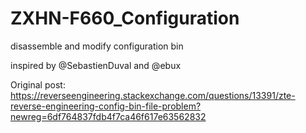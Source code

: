 # ZXHN-F660_Configuration
disassemble and modify configuration bin 

inspired by @SebastienDuval and @ebux

Original post: https://reverseengineering.stackexchange.com/questions/13391/zte-reverse-engineering-config-bin-file-problem?newreg=6df764837fdb4f7ca46f617e63562832
